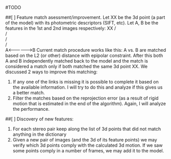 #TODO

##[ ] Feature match asessment/improvement.
  Let XX be the 3d point (a part of the model) with its photometric descriptors (SIFT, etc).  Let A, B be the features in the 1st and 2nd images respectively:
         XX
         /\
        /  \
       /    \
      /      \
     A<------>B
  Current match procedure works like this: A vs. B are matched based on the L2 (or other) distance with epipolar constraint.  After this both A and B independently matched back to the model and the match is considered a match only if both matched the same 3d point XX.
  We discussed 2 ways to improve this matching:
  1. If any one of the links is missing it is possible to complete it based on the available information.  I will try to do this and analyze if this gives us a better match.
  2. Filter the matches based on the reprojection error (as a result of rigid motion that is estimated in the end of the algorithm).  Again, I will analyze the performance.

##[ ] Discovery of new features:
  1. For each stereo pair keep along the list of 3d points that did not match anything in the dictionary
  2. Given a new pair of images (and the 3d of its feature points) we may verify which 3d points comply with the calculated 3d motion.  If we saw some points comply in a number of frames, we may add it to the model.
